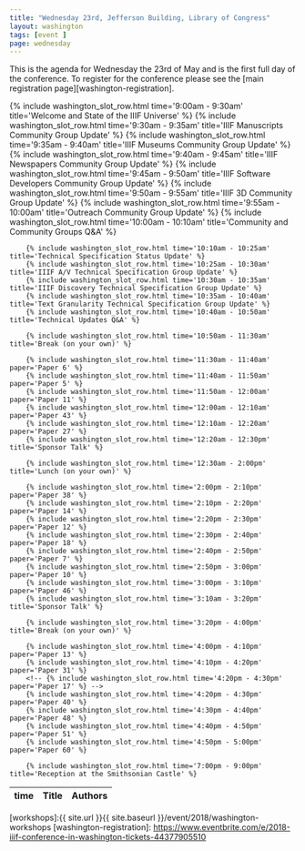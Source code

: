 ```yaml
---
title: "Wednesday 23rd, Jefferson Building, Library of Congress"
layout: washington
tags: [event ]
page: wednesday
---
```


This is the agenda for Wednesday the 23rd of May and is the first full day of the conference. To register for the conference please see the [main registration page][washington-registration].

<table class="api-table">
  <thead>
    <tr>
      <th>time</th>
      <th>Title</th>
      <th>Authors</th>
    </tr>
  </thead>
  <tbody>
        <!-- {% include washington_slot_row.html time='? - ?' title='Possible Keynote - if confirmed this will affect the times below' %} -->
        {% include washington_slot_row.html time='9:00am - 9:30am' title='Welcome and State of the IIIF Universe' %}
        {% include washington_slot_row.html time='9:30am - 9:35am' title='IIIF Manuscripts Community Group Update' %}
        {% include washington_slot_row.html time='9:35am - 9:40am' title='IIIF Museums Community Group Update' %}
        {% include washington_slot_row.html time='9:40am - 9:45am' title='IIIF Newspapers Community Group Update' %}
        {% include washington_slot_row.html time='9:45am - 9:50am' title='IIIF Software Developers Community Group Update' %}
        {% include washington_slot_row.html time='9:50am - 9:55am' title='IIIF 3D Community Group Update' %}
        {% include washington_slot_row.html time='9:55am - 10:00am' title='Outreach Community Group Update' %}
        {% include washington_slot_row.html time='10:00am - 10:10am' title='Community and Community Groups Q&A' %}

        {% include washington_slot_row.html time='10:10am - 10:25am' title='Technical Specification Status Update' %}
        {% include washington_slot_row.html time='10:25am - 10:30am' title='IIIF A/V Technical Specification Group Update' %}
        {% include washington_slot_row.html time='10:30am - 10:35am' title='IIIF Discovery Technical Specification Group Update' %}
        {% include washington_slot_row.html time='10:35am - 10:40am' title='Text Granularity Technical Specification Group Update' %}
        {% include washington_slot_row.html time='10:40am - 10:50am' title='Technical Updates Q&A' %}

        {% include washington_slot_row.html time='10:50am - 11:30am' title='Break (on your own)' %}

        {% include washington_slot_row.html time='11:30am - 11:40am' paper='Paper 6' %}
        {% include washington_slot_row.html time='11:40am - 11:50am' paper='Paper 5' %}
        {% include washington_slot_row.html time='11:50am - 12:00am' paper='Paper 11' %}
        {% include washington_slot_row.html time='12:00am - 12:10am' paper='Paper 43' %}
        {% include washington_slot_row.html time='12:10am - 12:20am' paper='Paper 27' %}
        {% include washington_slot_row.html time='12:20am - 12:30pm' title='Sponsor Talk' %}

        {% include washington_slot_row.html time='12:30am - 2:00pm' title='Lunch (on your own)' %}

        {% include washington_slot_row.html time='2:00pm - 2:10pm' paper='Paper 38' %}
        {% include washington_slot_row.html time='2:10pm - 2:20pm' paper='Paper 14' %}
        {% include washington_slot_row.html time='2:20pm - 2:30pm' paper='Paper 12' %}
        {% include washington_slot_row.html time='2:30pm - 2:40pm' paper='Paper 18' %}
        {% include washington_slot_row.html time='2:40pm - 2:50pm' paper='Paper 7' %}
        {% include washington_slot_row.html time='2:50pm - 3:00pm' paper='Paper 10' %}
        {% include washington_slot_row.html time='3:00pm - 3:10pm' paper='Paper 46' %}
        {% include washington_slot_row.html time='3:10am - 3:20pm' title='Sponsor Talk' %}

        {% include washington_slot_row.html time='3:20pm - 4:00pm' title='Break (on your own)' %}

        {% include washington_slot_row.html time='4:00pm - 4:10pm' paper='Paper 13' %}
        {% include washington_slot_row.html time='4:10pm - 4:20pm' paper='Paper 31' %}
        <!-- {% include washington_slot_row.html time='4:20pm - 4:30pm' paper='Paper 17' %} -->
        {% include washington_slot_row.html time='4:20pm - 4:30pm' paper='Paper 40' %}
        {% include washington_slot_row.html time='4:30pm - 4:40pm' paper='Paper 48' %}
        {% include washington_slot_row.html time='4:40pm - 4:50pm' paper='Paper 51' %}
        {% include washington_slot_row.html time='4:50pm - 5:00pm' paper='Paper 60' %}

        {% include washington_slot_row.html time='7:00pm - 9:00pm' title='Reception at the Smithsonian Castle' %}
  </tbody>
</table>

[workshops]:{{ site.url }}{{ site.baseurl }}/event/2018/washington-workshops
[washington-registration]: https://www.eventbrite.com/e/2018-iiif-conference-in-washington-tickets-44377905510
